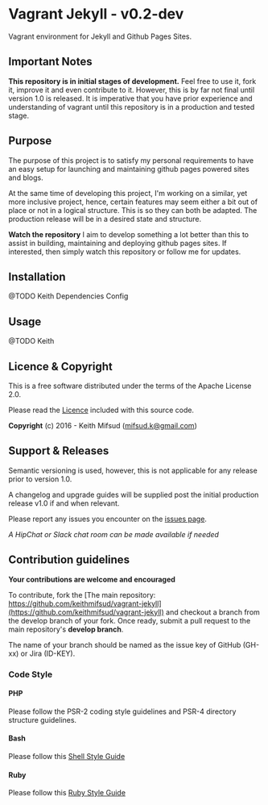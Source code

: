 # Vagrant Jekyll - v0.2-dev
Vagrant environment for Jekyll and Github Pages Sites.

## Important Notes
**This repository is in initial stages of development.**
Feel free to use it, fork it, improve it and even contribute to it.
However, this is by far not final until version 1.0 is released. It is
imperative that you have prior experience and understanding of vagrant
until this repository is in a production and tested stage.

## Purpose
The purpose of this project is to satisfy my personal requirements to have an
easy setup for launching and maintaining github pages powered sites and blogs.

At the same time of developing this project, I'm working on a similar, yet
more inclusive project, hence, certain features may seem either a bit out of place or not in a logical structure. This is so they can both be adapted. The production release will be in a desired state and structure.

**Watch the repository**
I aim to develop something a lot better than this to assist in building,
maintaining and deploying github pages sites. If interested, then simply watch this repository or follow me for updates.

## Installation

@TODO Keith
Dependencies
Config


## Usage

@TODO Keith


## Licence & Copyright

This is a free software distributed under the terms of the Apache License 2.0.

Please read the [Licence](LICENSE) included with this source code.

**Copyright** (c) 2016 - Keith Mifsud (mifsud.k@gmail.com) 

## Support & Releases

Semantic versioning is used, however, this is not applicable for  any release
prior to version 1.0.

A changelog and upgrade guides will be supplied post the initial production release v1.0 if and when relevant.

Please report any issues you encounter on the [issues page](https://github.com/keithmifsud/vagrant-jekyll/issues).

*A HipChat or Slack chat room can be made available if needed*

## Contribution guidelines

**Your contributions are welcome and encouraged**

To contribute, fork the 
[The main repository: https://github.com/keithmifsud/vagrant-jekyll](https://github.com/keithmifsud/vagrant-jekyll) and checkout a branch from the develop branch of your fork. Once ready, submit a
pull request to the main repository's **develop branch**.
 
The name of your branch should be named as the issue key of GitHub (GH-xx) or Jira (ID-KEY).


### Code Style

#### PHP
Please follow the PSR-2 coding style guidelines and PSR-4 directory structure 
guidelines.

#### Bash
Please follow this [Shell Style Guide](https://google.github.io/styleguide/shell.xml)

#### Ruby
Please follow this [Ruby Style Guide](https://github.com/styleguide/ruby)



